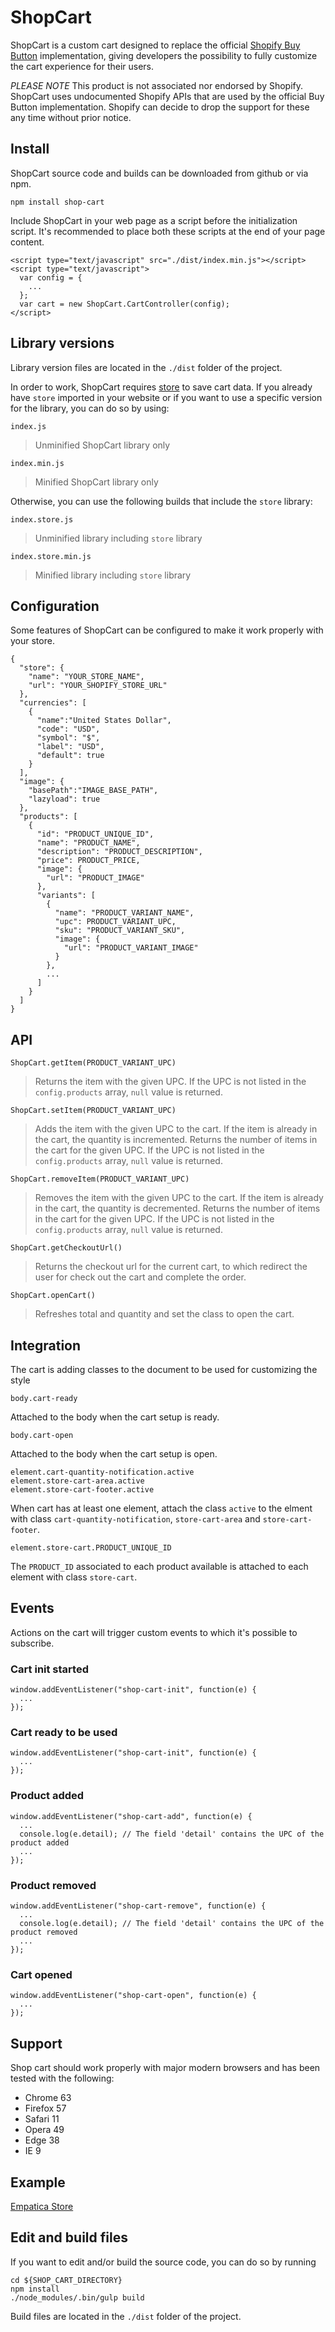 # ShopCart
ShopCart is a custom cart designed to replace the official [Shopify Buy Button](https://www.shopify.com/buy-button) implementation, giving developers the possibility to fully customize the cart experience for their users.

*PLEASE NOTE*
This product is not associated nor endorsed by Shopify. ShopCart uses undocumented Shopify APIs that are used by the official Buy Button implementation. Shopify can decide to drop the support for these any time without prior notice.


## Install

ShopCart source code and builds can be downloaded from github or via npm.

```
npm install shop-cart
```

Include ShopCart in your web page as a script before the initialization script. It's recommended to place both these scripts at the end of your page content.


```
<script type="text/javascript" src="./dist/index.min.js"></script>
<script type="text/javascript">
  var config = {
    ...
  };
  var cart = new ShopCart.CartController(config);
</script>
```

## Library versions

Library version files are located in the `./dist` folder of the project.

In order to work, ShopCart requires [store](https://npmjs.com/package/store) to save cart data. If you already have `store` imported in your website or if you want to use a specific version for the library, you can do so by using:

```
index.js
```
> Unminified ShopCart library only

```
index.min.js
```
> Minified ShopCart library only

Otherwise, you can use the following builds that include the `store` library:

```
index.store.js
```
> Unminified library including `store` library

```
index.store.min.js
```
> Minified library including `store` library


## Configuration

Some features of ShopCart can be configured to make it work properly with your store. 

```
{
  "store": {
    "name": "YOUR_STORE_NAME",
    "url": "YOUR_SHOPIFY_STORE_URL"
  },
  "currencies": [
    {
      "name":"United States Dollar",
      "code": "USD",
      "symbol": "$",
      "label": "USD",
      "default": true
    }
  ],
  "image": {
    "basePath":"IMAGE_BASE_PATH",
    "lazyload": true
  },
  "products": [
    {
      "id": "PRODUCT_UNIQUE_ID",
      "name": "PRODUCT_NAME",
      "description": "PRODUCT_DESCRIPTION",
      "price": PRODUCT_PRICE,
      "image": {
        "url": "PRODUCT_IMAGE"
      },
      "variants": [
        {
          "name": "PRODUCT_VARIANT_NAME",
          "upc": PRODUCT_VARIANT_UPC,
          "sku": "PRODUCT_VARIANT_SKU",
          "image": {
            "url": "PRODUCT_VARIANT_IMAGE"
          }
        },
        ...
      ]
    }
  ]
}
```


## API

```
ShopCart.getItem(PRODUCT_VARIANT_UPC)
```
> Returns the item with the given UPC. If the UPC is not listed in the `config.products` array, `null` value is returned.

```
ShopCart.setItem(PRODUCT_VARIANT_UPC)
```
> Adds the item with the given UPC to the cart. If the item is already in the cart, the quantity is incremented. Returns the number of items in the cart for the given UPC.
If the UPC is not listed in the `config.products` array, `null` value is returned.

```
ShopCart.removeItem(PRODUCT_VARIANT_UPC)
```
> Removes the item with the given UPC to the cart. If the item is already in the cart, the quantity is decremented. Returns the number of items in the cart for the given UPC.
If the UPC is not listed in the `config.products` array, `null` value is returned.

```
ShopCart.getCheckoutUrl()
```
> Returns the checkout url for the current cart, to which redirect the user for check out the cart and complete the order.

```
ShopCart.openCart()
```
> Refreshes total and quantity and set the class to open the cart.


## Integration

The cart is adding classes to the document to be used for customizing the style

```
body.cart-ready
```
Attached to the body when the cart setup is ready.

```
body.cart-open
```
Attached to the body when the cart setup is open.

```
element.cart-quantity-notification.active
element.store-cart-area.active
element.store-cart-footer.active
```
When cart has at least one element, attach the class `active` to the elment with class `cart-quantity-notification`, `store-cart-area` and `store-cart-footer`.

```
element.store-cart.PRODUCT_UNIQUE_ID
```
The `PRODUCT_ID` associated to each product available is attached to each element with class `store-cart`.


## Events
Actions on the cart will trigger custom events to which it's possible to subscribe.

### Cart init started
  ```
  window.addEventListener("shop-cart-init", function(e) {
    ...
  });
  ```

### Cart ready to be used
  ```
  window.addEventListener("shop-cart-init", function(e) {
    ...
  });
  ```
### Product added
  ```
  window.addEventListener("shop-cart-add", function(e) {
    ...
    console.log(e.detail); // The field 'detail' contains the UPC of the product added
    ...
  });
  ```

### Product removed
  ```
  window.addEventListener("shop-cart-remove", function(e) {
    ...
    console.log(e.detail); // The field 'detail' contains the UPC of the product removed
    ...
  });
  ```

### Cart opened
  ```
  window.addEventListener("shop-cart-open", function(e) {
    ...
  });
  ```

## Support

Shop cart should work properly with major modern browsers and has been tested with the following:

- Chrome 63
- Firefox 57
- Safari 11
- Opera 49
- Edge 38
- IE 9

## Example
[Empatica Store](https://empatica.com/store)


## Edit and build files

If you want to edit and/or build the source code, you can do so by running 

```
cd ${SHOP_CART_DIRECTORY}
npm install
./node_modules/.bin/gulp build
```

Build files are located in the `./dist` folder of the project.